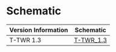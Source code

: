# Schematic

| Version Information | Schematic                  |
| ------------------- | -------------------------- |
| T-TWR 1.3           | [T-TWR_1.3](T-TWR_1.3.pdf) |
